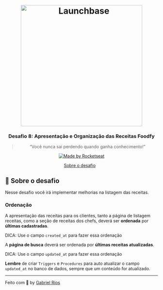 <h1 align="center">
    <img alt="Launchbase" src="https://storage.googleapis.com/golden-wind/bootcamp-launchbase/logo.png" width="400px" />
</h1>

<h3 align="center">
  Desafio 8: Apresentação e Organização das Receitas Foodfy 
</h3>

<blockquote align="center">“Você nunca sai perdendo quando ganha conhecimento!”</blockquote>

<p align="center">

  <a href="https://rocketseat.com.br">
    <img alt="Made by Rocketseat" src="https://img.shields.io/badge/made%20by-Rocketseat-%23F8952D">
  </a>

</p>

<p align="center">
  <a href="#rocket-sobre-o-desafio">Sobre o desafio</a>&nbsp;&nbsp;&nbsp;
</p>

## :rocket: Sobre o desafio

Nesse desafio você irá implementar melhorias na listagem das receitas.

### Ordenação

A apresentação das receitas para os clientes, tanto a página de listagem receitas, como a seção de receitas dos chefs, deverá ser **ordenada** por **últimas cadastradas**.

DICA: Use o campo `created_at` para fazer essa ordenação

A **página de busca** deverá ser ordenada por **últimas receitas atualizadas**.

DICA: Use o campo `updated_at` para fazer essa ordenação

**Lembre** de criar `Triggers` e `Procedures` para auto atualizar o campo `updated_at` no banco de dados, sempre que um conteúdo for atualizado.

---


Feito com :black_heart: by [Gabriel Rios](https://www.linkedin.com/in/grioos/)

